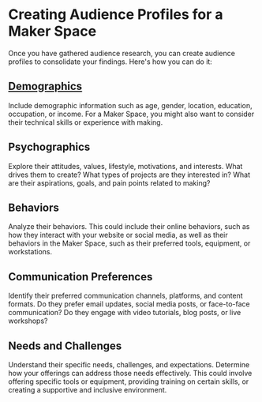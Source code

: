# Creating Audience Profiles for a Maker Space

Once you have gathered audience research, you can create audience profiles to consolidate your findings. Here's how you can do it:

## [Demographics](https://github.com/mrthomware/MakerSpace/blob/main/MakerSpace/2.0_Identify_Your_Audience/Creating%20Audience%20Profiles/Demographics.md)
Include demographic information such as age, gender, location, education, occupation, or income. For a Maker Space, you might also want to consider their technical skills or experience with making.

## Psychographics
Explore their attitudes, values, lifestyle, motivations, and interests. What drives them to create? What types of projects are they interested in? What are their aspirations, goals, and pain points related to making?

## Behaviors
Analyze their behaviors. This could include their online behaviors, such as how they interact with your website or social media, as well as their behaviors in the Maker Space, such as their preferred tools, equipment, or workstations.

## Communication Preferences
Identify their preferred communication channels, platforms, and content formats. Do they prefer email updates, social media posts, or face-to-face communication? Do they engage with video tutorials, blog posts, or live workshops?

## Needs and Challenges
Understand their specific needs, challenges, and expectations. Determine how your offerings can address those needs effectively. This could involve offering specific tools or equipment, providing training on certain skills, or creating a supportive and inclusive environment.
